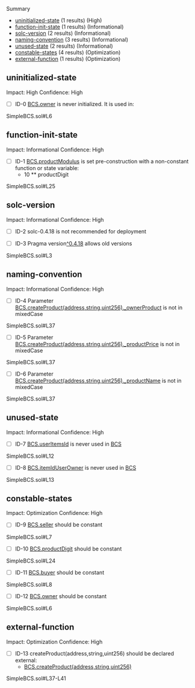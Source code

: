 Summary
 - [uninitialized-state](#uninitialized-state) (1 results) (High)
 - [function-init-state](#function-init-state) (1 results) (Informational)
 - [solc-version](#solc-version) (2 results) (Informational)
 - [naming-convention](#naming-convention) (3 results) (Informational)
 - [unused-state](#unused-state) (2 results) (Informational)
 - [constable-states](#constable-states) (4 results) (Optimization)
 - [external-function](#external-function) (1 results) (Optimization)
## uninitialized-state
Impact: High
Confidence: High
 - [ ] ID-0
[BCS.owner](SimpleBCS.sol#L6) is never initialized. It is used in:

SimpleBCS.sol#L6


## function-init-state
Impact: Informational
Confidence: High
 - [ ] ID-1
[BCS.productModulus](SimpleBCS.sol#L25) is set pre-construction with a non-constant function or state variable:
	- 10 ** productDigit

SimpleBCS.sol#L25


## solc-version
Impact: Informational
Confidence: High
 - [ ] ID-2
solc-0.4.18 is not recommended for deployment

 - [ ] ID-3
Pragma version[^0.4.18](SimpleBCS.sol#L3) allows old versions

SimpleBCS.sol#L3


## naming-convention
Impact: Informational
Confidence: High
 - [ ] ID-4
Parameter [BCS.createProduct(address,string,uint256)._ownerProduct](SimpleBCS.sol#L37) is not in mixedCase

SimpleBCS.sol#L37


 - [ ] ID-5
Parameter [BCS.createProduct(address,string,uint256)._productPrice](SimpleBCS.sol#L37) is not in mixedCase

SimpleBCS.sol#L37


 - [ ] ID-6
Parameter [BCS.createProduct(address,string,uint256)._productName](SimpleBCS.sol#L37) is not in mixedCase

SimpleBCS.sol#L37


## unused-state
Impact: Informational
Confidence: High
 - [ ] ID-7
[BCS.userItemsId](SimpleBCS.sol#L12) is never used in [BCS](SimpleBCS.sol#L5-L48)

SimpleBCS.sol#L12


 - [ ] ID-8
[BCS.itemIdUserOwner](SimpleBCS.sol#L13) is never used in [BCS](SimpleBCS.sol#L5-L48)

SimpleBCS.sol#L13


## constable-states
Impact: Optimization
Confidence: High
 - [ ] ID-9
[BCS.seller](SimpleBCS.sol#L7) should be constant 

SimpleBCS.sol#L7


 - [ ] ID-10
[BCS.productDigit](SimpleBCS.sol#L24) should be constant 

SimpleBCS.sol#L24


 - [ ] ID-11
[BCS.buyer](SimpleBCS.sol#L8) should be constant 

SimpleBCS.sol#L8


 - [ ] ID-12
[BCS.owner](SimpleBCS.sol#L6) should be constant 

SimpleBCS.sol#L6


## external-function
Impact: Optimization
Confidence: High
 - [ ] ID-13
createProduct(address,string,uint256) should be declared external:
	- [BCS.createProduct(address,string,uint256)](SimpleBCS.sol#L37-L41)

SimpleBCS.sol#L37-L41


